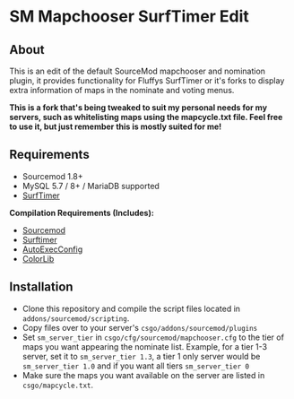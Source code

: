 # SM Mapchooser SurfTimer Edit

## About

This is an edit of the default SourceMod mapchooser and nomination plugin, it provides functionality for Fluffys SurfTimer or it's forks to display extra information of maps in the nominate and voting menus.

**This is a fork that's being tweaked to suit my personal needs for my servers, such as whitelisting maps using the mapcycle.txt file. Feel free to use it, but just remember this is mostly suited for me!**

## Requirements

* Sourcemod 1.8+
* MySQL 5.7 / 8+ / MariaDB supported
* [SurfTimer](https://github.com/surftimer/Surftimer-Official)

**Compilation Requirements (Includes):**

* [Sourcemod](https://www.sourcemod.net/downloads.php?branch=stable)
* [Surftimer](https://github.com/surftimer/Surftimer-olokos/tree/master/addons/sourcemod/scripting/include)
* [AutoExecConfig](https://github.com/Impact123/AutoExecConfig)
* [ColorLib](https://github.com/c0rp3n/colorlib-sm)

## Installation

* Clone this repository and compile the script files located in `addons/sourcemod/scripting`.
* Copy files over to your server's `csgo/addons/sourcemod/plugins`
* Set `sm_server_tier` in `csgo/cfg/sourcemod/mapchooser.cfg` to the tier of maps you want appearing the nominate list. Example, for a tier 1-3 server, set it to `sm_server_tier 1.3`, a tier 1 only server would be `sm_server_tier 1.0` and if you want all tiers `sm_server_tier 0`
* Make sure the maps you want available on the server are listed in `csgo/mapcycle.txt`.